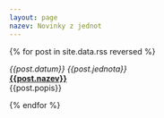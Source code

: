 ```yaml
---
layout: page
nazev: Novinky z jednot
---
```


{% for post in site.data.rss reversed %}

_{{post.datum}} {{post.jednota}}_  
[**{{post.nazev}}**]({{post.url}})  
{{post.popis}}

{% endfor %}
